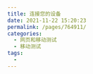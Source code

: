 ```yaml
---
title: 连接您的设备
date: 2021-11-22 15:20:23
permalink: /pages/764911/
categories:
  - 网页和移动测试
  - 移动测试
tags:
  - 
---
```

